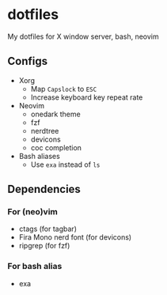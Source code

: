 # dotfiles
My dotfiles for X window server, bash, neovim

## Configs
- Xorg
	- Map `Capslock` to `ESC`
	- Increase keyboard key repeat rate
- Neovim
	- onedark theme
	- fzf
	- nerdtree
	- devicons
	- coc completion
- Bash aliases
	- Use `exa` instead of `ls`

## Dependencies
### For (neo)vim
- ctags (for tagbar)
- Fira Mono nerd font (for devicons)
- ripgrep (for fzf)
### For bash alias
- exa

